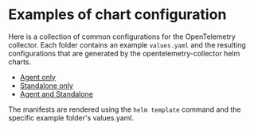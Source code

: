 # Examples of chart configuration

Here is a collection of common configurations for the OpenTelemetry collector.  Each folder contains an example `values.yaml` and the resulting configurations that are generated by the opentelemetry-collector helm charts.

- [Agent only](agent-only)
- [Standalone only](standalone-only)
- [Agent and Standalone](agent-and-standalone)

The manifests are rendered using the `helm template` command and the specific example folder's values.yaml.
